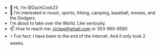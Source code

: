 - 👋 Hi, I’m @ZachCook23
- 👀 I’m interested in music, sports, hiking, camping, baseball, movies, and the Dodgers.  
- I'm about to take over the World. Like seriously.
- 📫 How to reach me:  zjclaw@gmail.com or 303-960-6580
-  ⚡ Fun fact: I have been to the end of the internet.  And it only took 2 weeks.  

<!---
ZachCook23/ZachCook23 is a ✨ special ✨ repository because its `README.md` (this file) appears on your GitHub profile.
You can click the Preview link to take a look at your changes.
--->
